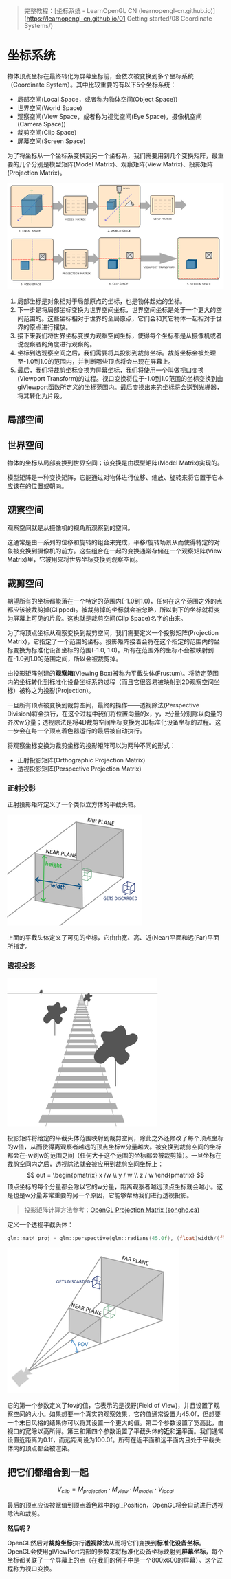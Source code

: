 > 完整教程：[坐标系统 - LearnOpenGL CN (learnopengl-cn.github.io)](https://learnopengl-cn.github.io/01 Getting started/08 Coordinate Systems/)

# 坐标系统

物体顶点坐标在最终转化为屏幕坐标前，会依次被变换到多个坐标系统（Coordinate System）。其中比较重要的有以下5个坐标系统：

- 局部空间(Local Space，或者称为物体空间(Object Space))
- 世界空间(World Space)
- 观察空间(View Space，或者称为视觉空间(Eye Space)，摄像机空间(Camera Space))
- 裁剪空间(Clip Space)
- 屏幕空间(Screen Space)

为了将坐标从一个坐标系变换到另一个坐标系，我们需要用到几个变换矩阵，最重要的几个分别是模型矩阵(Model Matrix)、观察矩阵(View Matrix)、投影矩阵(Projection Matrix)。

![coordinate_systems](.assets/coordinate_systems.png)

1. 局部坐标是对象相对于局部原点的坐标，也是物体起始的坐标。
2. 下一步是将局部坐标变换为世界空间坐标，世界空间坐标是处于一个更大的空间范围的。这些坐标相对于世界的全局原点，它们会和其它物体一起相对于世界的原点进行摆放。
3. 接下来我们将世界坐标变换为观察空间坐标，使得每个坐标都是从摄像机或者说观察者的角度进行观察的。
4. 坐标到达观察空间之后，我们需要将其投影到裁剪坐标。裁剪坐标会被处理至-1.0到1.0的范围内，并判断哪些顶点将会出现在屏幕上。
5. 最后，我们将裁剪坐标变换为屏幕坐标，我们将使用一个叫做视口变换(Viewport Transform)的过程。视口变换将位于-1.0到1.0范围的坐标变换到由glViewport函数所定义的坐标范围内。最后变换出来的坐标将会送到光栅器，将其转化为片段。

## 局部空间

## 世界空间

物体的坐标从局部变换到世界空间；该变换是由模型矩阵(Model Matrix)实现的。

模型矩阵是一种变换矩阵，它能通过对物体进行位移、缩放、旋转来将它置于它本应该在的位置或朝向。

## 观察空间

观察空间就是从摄像机的视角所观察到的空间。

这通常是由一系列的位移和旋转的组合来完成，平移/旋转场景从而使得特定的对象被变换到摄像机的前方。这些组合在一起的变换通常存储在一个观察矩阵(View Matrix)里，它被用来将世界坐标变换到观察空间。

## 裁剪空间

期望所有的坐标都能落在一个特定的范围内(-1.0到1.0)，任何在这个范围之外的点都应该被裁剪掉(Clipped)。被裁剪掉的坐标就会被忽略，所以剩下的坐标就将变为屏幕上可见的片段。这也就是裁剪空间(Clip Space)名字的由来。

为了将顶点坐标从观察变换到裁剪空间，我们需要定义一个投影矩阵(Projection Matrix)，它指定了一个范围的坐标。投影矩阵接着会将在这个指定的范围内的坐标变换为标准化设备坐标的范围(-1.0, 1.0)。所有在范围外的坐标不会被映射到在-1.0到1.0的范围之间，所以会被裁剪掉。

由投影矩阵创建的**观察箱**(Viewing Box)被称为平截头体(Frustum)。将特定范围内的坐标转化到标准化设备坐标系的过程（而且它很容易被映射到2D观察空间坐标）被称之为投影(Projection)。

一旦所有顶点被变换到裁剪空间，最终的操作——透视除法(Perspective Division)将会执行，在这个过程中我们将位置向量的x，y，z分量分别除以向量的齐次w分量；透视除法是将4D裁剪空间坐标变换为3D标准化设备坐标的过程。这一步会在每一个顶点着色器运行的最后被自动执行。

将观察坐标变换为裁剪坐标的投影矩阵可以为两种不同的形式：

- 正射投影矩阵(Orthographic Projection Matrix)
- 透视投影矩阵(Perspective Projection Matrix)

### 正射投影

正射投影矩阵定义了一个类似立方体的平截头箱。

![orthographic_frustum](.assets/orthographic_frustum.png)

上面的平截头体定义了可见的坐标，它由由宽、高、近(Near)平面和远(Far)平面所指定。

### 透视投影

![perspective](.assets/perspective.png)

投影矩阵将给定的平截头体范围映射到裁剪空间，除此之外还修改了每个顶点坐标的w值，从而使得离观察者越远的顶点坐标w分量越大。被变换到裁剪空间的坐标都会在-w到w的范围之间（任何大于这个范围的坐标都会被裁剪掉）。一旦坐标在裁剪空间内之后，透视除法就会被应用到裁剪空间坐标上：
$$
out = \begin{pmatrix} x /w \\ y / w \\ z / w \end{pmatrix}
$$
顶点坐标的每个分量都会除以它的w分量，距离观察者越远顶点坐标就会越小。这是也是w分量非常重要的另一个原因，它能够帮助我们进行透视投影。

> 投影矩阵计算方法参考：[OpenGL Projection Matrix (songho.ca)](http://www.songho.ca/opengl/gl_projectionmatrix.html)

定义一个透视平截头体：

```c++
glm::mat4 proj = glm::perspective(glm::radians(45.0f), (float)width/(float)height, 0.1f, 100.0f);
```

![perspective_frustum](.assets/perspective_frustum.png)

它的第一个参数定义了fov的值，它表示的是视野(Field of View)，并且设置了观察空间的大小。如果想要一个真实的观察效果，它的值通常设置为45.0f，但想要一个末日风格的结果你可以将其设置一个更大的值。第二个参数设置了宽高比，由视口的宽除以高所得。第三和第四个参数设置了平截头体的**近**和**远**平面。我们通常设置近距离为0.1f，而远距离设为100.0f。所有在近平面和远平面内且处于平截头体内的顶点都会被渲染。

## 把它们都组合到一起

$$
V_{clip} = M_{projection} \cdot M_{view} \cdot M_{model} \cdot V_{local}
$$

最后的顶点应该被赋值到顶点着色器中的gl_Position，OpenGL将会自动进行透视除法和裁剪。

**然后呢？**

OpenGL然后对**裁剪坐标**执行**透视除法**从而将它们变换到**标准化设备坐标**。OpenGL会使用glViewPort内部的参数来将标准化设备坐标映射到**屏幕坐标**，每个坐标都关联了一个屏幕上的点（在我们的例子中是一个800x600的屏幕）。这个过程称为视口变换。